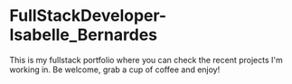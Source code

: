 # FullStackDeveloper-Isabelle_Bernardes
This is my fullstack portfolio where you can check the recent projects I'm working in. Be welcome, grab a cup of coffee and enjoy!
